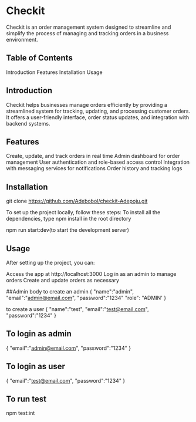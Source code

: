 # Checkit

Checkit is an order management system designed to streamline and simplify the process of managing and tracking orders in a business environment.

## Table of Contents

Introduction
Features
Installation
Usage

## Introduction

Checkit helps businesses manage orders efficiently by providing a streamlined system for tracking, updating, and processing customer orders. It offers a user-friendly interface, order status updates, and integration with backend systems.

## Features

Create, update, and track orders in real time
Admin dashboard for order management
User authentication and role-based access control
Integration with messaging services for notifications
Order history and tracking logs

## Installation

git clone https://github.com/Adebobol/checkit-Adepoju.git

To set up the project locally, follow these steps:
To install all the dependencies, type npm install in the root directory

npm run start:dev(to start the development server)

## Usage

After setting up the project, you can:

Access the app at http://localhost:3000
Log in as an admin to manage orders
Create and update orders as necessary

##Admin body
to create an admin
{
    "name":"admin",
    "email":"admin@email.com",
    "password":"1234"
    "role": "ADMIN'
}

to create a user
{
    "name":"test",
    "email":"test@email.com",
    "password":"1234"
}

## To login as admin
{
    "email":"admin@email.com",
    "password":"1234"
}

## To login as user
{
    "email":"test@email.com",
    "password":"1234"
}

## To run test 

npm test:int
